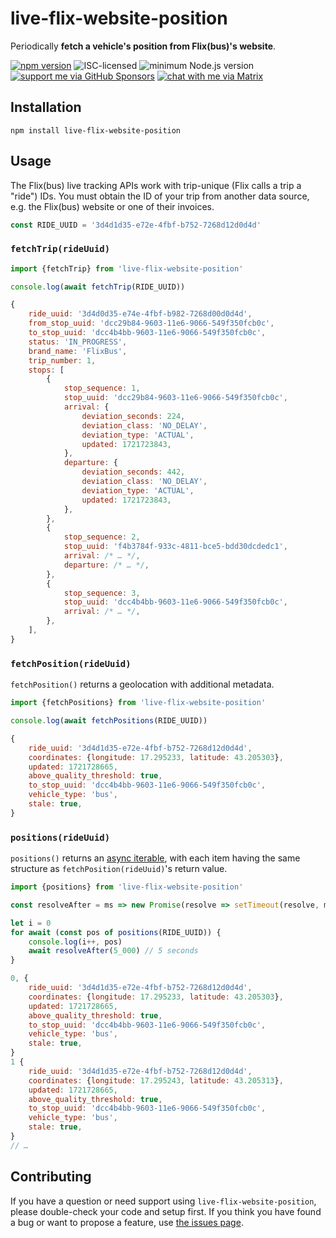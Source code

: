 # live-flix-website-position

Periodically **fetch a vehicle's position from Flix(bus)'s website**.

[![npm version](https://img.shields.io/npm/v/live-flix-website-position.svg)](https://www.npmjs.com/package/live-flix-website-position)
![ISC-licensed](https://img.shields.io/github/license/derhuerst/live-flix-website-position.svg)
![minimum Node.js version](https://img.shields.io/node/v/live-flix-website-position.svg)
[![support me via GitHub Sponsors](https://img.shields.io/badge/support%20me-donate-fa7664.svg)](https://github.com/sponsors/derhuerst)
[![chat with me via Matrix](https://img.shields.io/badge/chat%20with%20me-via%20Matrix-000000.svg)](https://matrix.to/#/@derhuerst:matrix.org)


## Installation

```shell
npm install live-flix-website-position
```


## Usage

The Flix(bus) live tracking APIs work with trip-unique (Flix calls a trip a "ride") IDs. You must obtain the ID of your trip from another data source, e.g. the Flix(bus) website or one of their invoices.

```js
const RIDE_UUID = '3d4d1d35-e72e-4fbf-b752-7268d12d0d4d'
```

### `fetchTrip(rideUuid)`

```js
import {fetchTrip} from 'live-flix-website-position'

console.log(await fetchTrip(RIDE_UUID))
```

```js
{
	ride_uuid: '3d4d0d35-e74e-4fbf-b982-7268d00d0d4d',
	from_stop_uuid: 'dcc29b84-9603-11e6-9066-549f350fcb0c',
	to_stop_uuid: 'dcc4b4bb-9603-11e6-9066-549f350fcb0c',
	status: 'IN_PROGRESS',
	brand_name: 'FlixBus',
	trip_number: 1,
	stops: [
		{
			stop_sequence: 1,
			stop_uuid: 'dcc29b84-9603-11e6-9066-549f350fcb0c',
			arrival: {
				deviation_seconds: 224,
				deviation_class: 'NO_DELAY',
				deviation_type: 'ACTUAL',
				updated: 1721723843,
			},
			departure: {
				deviation_seconds: 442,
				deviation_class: 'NO_DELAY',
				deviation_type: 'ACTUAL',
				updated: 1721723843,
			},
		},
		{
			stop_sequence: 2,
			stop_uuid: 'f4b3784f-933c-4811-bce5-bdd30dcdedc1',
			arrival: /* … */,
			departure: /* … */,
		},
		{
			stop_sequence: 3,
			stop_uuid: 'dcc4b4bb-9603-11e6-9066-549f350fcb0c',
			arrival: /* … */,
		},
	],
}
```

### `fetchPosition(rideUuid)`

`fetchPosition()` returns a geolocation with additional metadata.

```js
import {fetchPositions} from 'live-flix-website-position'

console.log(await fetchPositions(RIDE_UUID))
```

```js
{
	ride_uuid: '3d4d1d35-e72e-4fbf-b752-7268d12d0d4d',
	coordinates: {longitude: 17.295233, latitude: 43.205303},
	updated: 1721728665,
	above_quality_threshold: true,
	to_stop_uuid: 'dcc4b4bb-9603-11e6-9066-549f350fcb0c',
	vehicle_type: 'bus',
	stale: true,
}
```

### `positions(rideUuid)`

`positions()` returns an [async iterable](https://developer.mozilla.org/en-US/docs/Web/JavaScript/Reference/Iteration_protocols#the_async_iterator_and_async_iterable_protocols), with each item having the same structure as `fetchPosition(rideUuid)`'s return value.

```js
import {positions} from 'live-flix-website-position'

const resolveAfter = ms => new Promise(resolve => setTimeout(resolve, ms))

let i = 0
for await (const pos of positions(RIDE_UUID)) {
	console.log(i++, pos)
	await resolveAfter(5_000) // 5 seconds
}
```

```js
0, {
	ride_uuid: '3d4d1d35-e72e-4fbf-b752-7268d12d0d4d',
	coordinates: {longitude: 17.295233, latitude: 43.205303},
	updated: 1721728665,
	above_quality_threshold: true,
	to_stop_uuid: 'dcc4b4bb-9603-11e6-9066-549f350fcb0c',
	vehicle_type: 'bus',
	stale: true,
}
1 {
	ride_uuid: '3d4d1d35-e72e-4fbf-b752-7268d12d0d4d',
	coordinates: {longitude: 17.295243, latitude: 43.205313},
	updated: 1721728665,
	above_quality_threshold: true,
	to_stop_uuid: 'dcc4b4bb-9603-11e6-9066-549f350fcb0c',
	vehicle_type: 'bus',
	stale: true,
}
// …
```


## Contributing

If you have a question or need support using `live-flix-website-position`, please double-check your code and setup first. If you think you have found a bug or want to propose a feature, use [the issues page](https://github.com/derhuerst/live-flix-website-position/issues).
